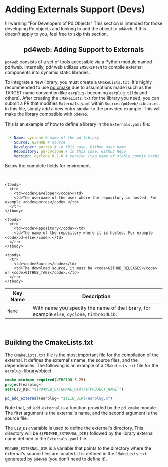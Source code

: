 # Adding Externals Support (Devs)

!!! warning "For Developers of Pd Objects"
    This section is intended for those developing Pd objects and looking to add the object to `pd4web`. If this doesn't apply to you, feel free to skip this section.

## <h2 align="center"> **pd4web**: Adding Support to Externals </h2>

`pd4web` consists of a set of tools accessible via a Python module named pd4web. Internally, pd4web utilizes `EMSCRIPTEN` to compile external components into dynamic static libraries.

To integrate a new library, you must create a `CMakeLists.txt`. It's highly recommended to use [pd.cmake](https://github.com/pure-data/pd.cmake) due to assumptions made (such as the TARGET name convention like `earplug~` becoming `earplug_tilde` and others). After creating the `CMakeLists.txt` for the library you need, you can submit a PR that modifies `Externals.yaml` within `Sources/pd4web/Libraries`. In this file, simply add a new entry similar to the provided example. This will make the library compatible with `pd4web`. 

This is an example of how to define a library in the `Externals.yaml` file:

``` yaml

  - Name: cyclone # name of the pd library
    Source: GITHUB # source
    Developer: porres # in this case, Github user name
    Repository: pd-cyclone # in this case, Github Repo
    Version: cyclone_0.7-0 # version (tag name of stable commit hash)
```

Below the complete fields for enviroment.

<br>
<table class="special-table">
    <thead>
      <tr>
        <th>  Key Name  </th>
        <th>Description</th>
      </tr>
    </thead>
    <tbody>
      <tr>
        <td><code>Name</code></td>
        <td>With name you specify the name of the library, for example <code>else</code>, <code>cyclone</code>, <code>timbreIdLib</code>.</td>
      </tr>
    </tbody>
    
    <tbody>
      <tr>
        <td><code>Developer</code></td>
        <td>The username of the user where the repository is hosted. For example <code>porres</code>.</td>
      </tr>
    </tbody>
    
    <tbody>
      <tr>
        <td><code>Repository</code></td>
        <td>The name of the repository where it is hosted. For example <code>pd-else</code>.</td>
      </tr>
    </tbody>
    
    <tbody>
      <tr>
        <td><code>Source</code></td>
        <td>The download source, it must be <code>GITHUB_RELEASES</code> or <code>GITHUB_TAGS</code>.</td>
      </tr>
    </tbody>
    
  </table>

<br>



## Building the CmakeLists.txt

The `CMakeLists.txt` file is the most important file for the compilation of the external. It defines the external's name, the source files, and the dependencies. The following is an example of a `CMakeLists.txt` file for the `earplug~` library/object.

``` cmake
cmake_minimum_required(VERSION 3.25)
project(earplug~)
set(LIB_DIR "${PD4WEB_EXTERNAL_DIR}/${PROJECT_NAME}")

pd_add_external(earplug~ "${LIB_DIR}/earplug.c")
```

Note that, `pd_add_external` is a function provided by the `pd.cmake` module. The first argument is the external's name, and the second argument is the source file. 

The `LIB_DIR` variable is used to define the external's directory. This directory will be `${PD4WEB_EXTERNAL_DIR}` followed by the library external name defined in the `Externals.yaml` file.

`PD4WEB_EXTERNAL_DIR` is a variable that points to the directory where the external's source files are located. It is defined in the `CMakeLists.txt` generated by `pd4web` (you don't need to define it).
